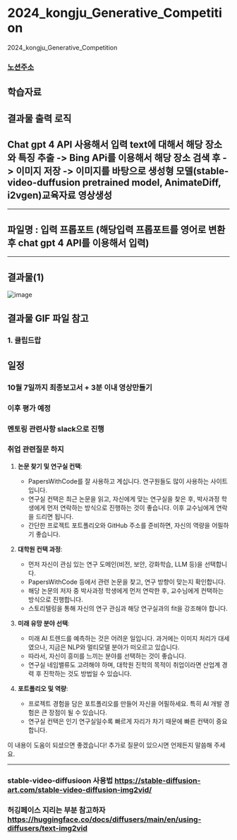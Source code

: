 # 2024_kongju_Generative_Competition
2024_kongju_Generative_Competition


### [노션주소](https://www.notion.so/AI-A-to-Z-9930e0919e0f47d889080f84e4622036)

## 학습자료 





## 결과물 출력 로직


## Chat gpt 4 API 사용해서 입력 text에 대해서 해당 장소와 특징 추출 -> Bing APi를 이용해서 해당 장소 검색 후 -> 이미지 저장 -> 이미지를 바탕으로 생성형 모델(stable-video-duffusion pretrained model, AnimateDiff, i2vgen)교육자료 영상생성


----------------

## 파일명 : 입력 프롭포트 (해당입력 프롭포트를 영어로 변환 후 chat gpt 4 API를 이용해서 입력)



--------------------------

## 결과물(1)

![image](https://github.com/user-attachments/assets/61043ce7-8c8a-4483-ac49-bc9fd6ff79ca)


## 결과물 GIF 파일 참고



### 1. 클립드랍


## 일정 

### 10월 7일까지 최종보고서 + 3분 이내 영상만들기

### 이후 평가 예정

### 멘토링 관련사항 slack으로 진행

### 취업 관련질문 하지



1. **논문 찾기 및 연구실 컨택**:
   - PapersWithCode를 잘 사용하고 계십니다. 연구원들도 많이 사용하는 사이트입니다.
   - 연구실 컨택은 최근 논문을 읽고, 자신에게 맞는 연구실을 찾은 후, 박사과정 학생에게 먼저 연락하는 방식으로 진행하는 것이 좋습니다. 이후 교수님에게 연락을 드리면 됩니다.
   - 간단한 프로젝트 포트폴리오와 GitHub 주소를 준비하면, 자신의 역량을 어필하기 좋습니다.

2. **대학원 컨택 과정**:
   - 먼저 자신이 관심 있는 연구 도메인(비전, 보안, 강화학습, LLM 등)을 선택합니다.
   - PapersWithCode 등에서 관련 논문을 찾고, 연구 방향이 맞는지 확인합니다.
   - 해당 논문의 저자 중 박사과정 학생에게 먼저 연락한 후, 교수님에게 컨택하는 방식으로 진행합니다.
   - 스토리텔링을 통해 자신의 연구 관심과 해당 연구실과의 fit을 강조해야 합니다.

3. **미래 유망 분야 선택**:
   - 미래 AI 트렌드를 예측하는 것은 어려운 일입니다. 과거에는 이미지 처리가 대세였으나, 지금은 NLP와 멀티모델 분야가 떠오르고 있습니다.
   - 따라서, 자신이 흥미를 느끼는 분야를 선택하는 것이 좋습니다. 
   - 연구실 네임밸류도 고려해야 하며, 대학원 진학의 목적이 취업이라면 산업계 경력 후 진학하는 것도 방법일 수 있습니다.

4. **포트폴리오 및 역량**:
   - 프로젝트 경험을 담은 포트폴리오를 만들어 자신을 어필하세요. 특히 AI 개발 경험은 큰 장점이 될 수 있습니다.
   - 연구실 컨택은 인기 연구실일수록 빠르게 자리가 차기 때문에 빠른 컨택이 중요합니다.

이 내용이 도움이 되셨으면 좋겠습니다! 추가로 질문이 있으시면 언제든지 말씀해 주세요.


-----------

### stable-video-diffusioon 사용법 https://stable-diffusion-art.com/stable-video-diffusion-img2vid/

### 허깅페이스 지리는 부분 참고하자 https://huggingface.co/docs/diffusers/main/en/using-diffusers/text-img2vid
